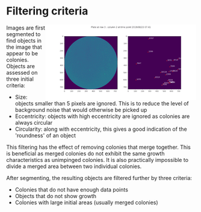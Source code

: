 # Filtering criteria
<img align="right" src="/images/plate_timelapse_tiny.gif">
Images are first segmented to find objects in the image that appear to be colonies. Objects are assessed on three initial criteria:

- Size: objects smaller than 5 pixels are ignored. This is to reduce the level of background noise that would otherwise be picked up
- Eccentricity: objects with high eccentricity are ignored as colonies are always circular
- Circularity: along with eccentricity, this gives a good indication of the 'roundness' of an object

This filtering has the effect of removing colonies that merge together. This is beneficial as merged colonies do not exhibit the same growth characteristics as unimpinged colonies. It is also practically impossible to divide a merged area between two individual colonies.

After segmenting, the resulting objects are filtered further by three criteria:

- Colonies that do not have enough data points
- Objects that do not show growth
- Colonies with large initial areas (usually merged colonies)